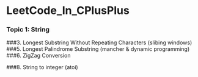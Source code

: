 # LeetCode_In_CPlusPlus

### Topic 1: String

###3. Longest Substring Without Repeating Characters (slibing windows)   
###5. Longest Palindrome Substring (mancher & dynamic programming)   
###6. ZigZag Conversion 

###8. String to integer (atoi)
